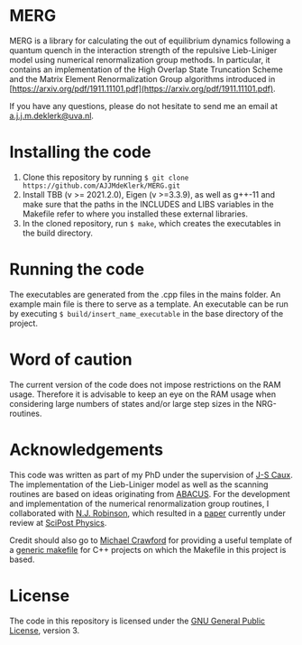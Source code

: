 # MERG

MERG is a library for calculating the out of equilibrium dynamics following a
quantum quench in the interaction strength of the repulsive Lieb-Liniger model
using numerical renormalization group methods. In particular, it contains an
implementation of the High Overlap State Truncation Scheme and the Matrix
Element Renormalization Group algorithms introduced in
[https://arxiv.org/pdf/1911.11101.pdf](https://arxiv.org/pdf/1911.11101.pdf). 

If you have any questions, please do not hesitate to send me an email at
[a.j.j.m.deklerk@uva.nl](mailto:a.j.j.m.deklerk@uva.nl).

# Installing the code

1. Clone this repository by running `` $ git clone https://github.com/AJJMdeKlerk/MERG.git ``
2. Install TBB (v >= 2021.2.0), Eigen (v >=3.3.9), as well as g++-11 and make
   sure that the paths in the INCLUDES and LIBS variables in the Makefile refer
   to where you installed these external libraries. 
3. In the cloned repository, run `` $ make ``, which creates the executables in
   the build directory.

# Running the code

The executables are generated from the .cpp files in the mains folder. An
example main file is there to serve as a template. An executable can be run by
executing `` $ build/insert_name_executable `` in the base directory of the
project. 

# Word of caution 

The current version of the code does not impose restrictions on the RAM usage. 
Therefore it is advisable to keep an eye on the RAM usage when considering large
numbers of states and/or large step sizes in the NRG-routines. 

# Acknowledgements

This code was written as part of my PhD under the supervision of [J-S
Caux](https://jscaux.org/). The implementation of the Lieb-Liniger model as well
as the scanning routines are based on ideas originating from
[ABACUS](https://jscaux.org/git/jscaux/ABACUS). For the development
and implementation of the numerical renormalization group routines, I
collaborated with [N.J. Robinson](https://neiljrobinson.com/), which resulted in
a [paper](https://arxiv.org/pdf/1911.11101.pdf) currently under review at
[SciPost Physics](https://scipost.org/SciPostPhys). 

Credit should also go to [Michael Crawford](https://github.com/mbcrawfo) for
providing a useful template of a [generic
makefile](https://github.com/mbcrawfo/GenericMakefile) for C++ projects on which
the Makefile in this project is based.

# License

The code in this repository is licensed under the [GNU General Public
License](https://www.gnu.org/licenses/gpl-3.0.html), version 3.
